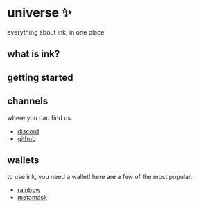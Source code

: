 # universe ✨
everything about ink, in one place
## what is ink?
## getting started
## channels
where you can find us.
- [discord](https://discord.gg/DQQp48kUvU)
- [github](https://github.com/inkapp)
## wallets
to use ink, you need a wallet! here are a few of the most popular.
- [rainbow](https://rainbow.me)
- [metamask](https://metamask.io)




